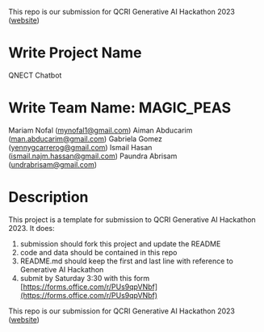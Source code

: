 This repo is our submission for QCRI Generative AI Hackathon 2023 ([website](https://genai23.qcri.org))


Write Project Name
==
QNECT Chatbot

Write Team Name:
MAGIC_PEAS
==
Mariam Nofal (mynofal1@gmail.com)
Aiman Abducarim (man.abducarim@gmail.com)
Gabriela Gomez (yennygcarrerog@gmail.com)
Ismail Hasan (ismail.najm.hassan@gmail.com)
Paundra Abrisam (undrabrisam@gmail.com)

Description
==
This project is a template for submission to QCRI Generative AI Hackathon 2023. It does:
1. submission should fork this project and update the README
2. code and data should be contained in this repo
3. README.md should keep the first and last line with reference to Generative AI Hackathon
4. submit by Saturday 3:30 with this form [https://forms.office.com/r/PUs9qpVNbf](https://forms.office.com/r/PUs9qpVNbf)


This repo is our submission for QCRI Generative AI Hackathon 2023 ([website](https://genai23.qcri.org))
